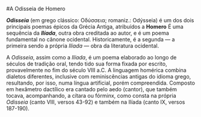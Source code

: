 #A Odisseia de Homero

***Odisseia*** (em grego clássico: Οδύσσεια; romaniz.: Odýsseia) é um dos dois principais poemas épicos da Grécia Antiga, atribuídos a **Homero** É uma sequência da ***Ilíada***, outra obra creditada ao autor, e é um poema fundamental no cânone ocidental. Historicamente, é a segunda — a primeira sendo a própria *Ilíada* — obra da literatura ocidental.

A *Odisseia*, assim como a *Ilíada*, é um poema elaborado ao longo de séculos de tradição oral, tendo tido sua forma fixada por escrito, provavelmente no fim do século VIII a.C. A linguagem homérica combina dialetos diferentes, inclusive com reminiscências antigas do idioma grego, resultando, por isso, numa língua artificial, porém compreendida. Composto em hexâmetro dactílico era cantado pelo aedo (cantor), que também tocava, acompanhando, a cítara ou fórminx, como consta na própria *Odisseia* (canto VIII, versos 43-92) e também na Ilíada (canto IX, versos 187-190).
